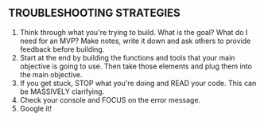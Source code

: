 ## TROUBLESHOOTING STRATEGIES

1. Think through what you're trying to build. What is the goal? What do I need for an MVP? Make notes, write it down and ask others to provide feedback before building. 
2. Start at the end by building the functions and tools that your main objective is going to use. Then take those elements and plug them into the main objective. 
3. If you get stuck, STOP what you're doing and READ your code. This can be MASSIVELY clarifying.
4. Check your console and FOCUS on the error message. 
5. Google it! 